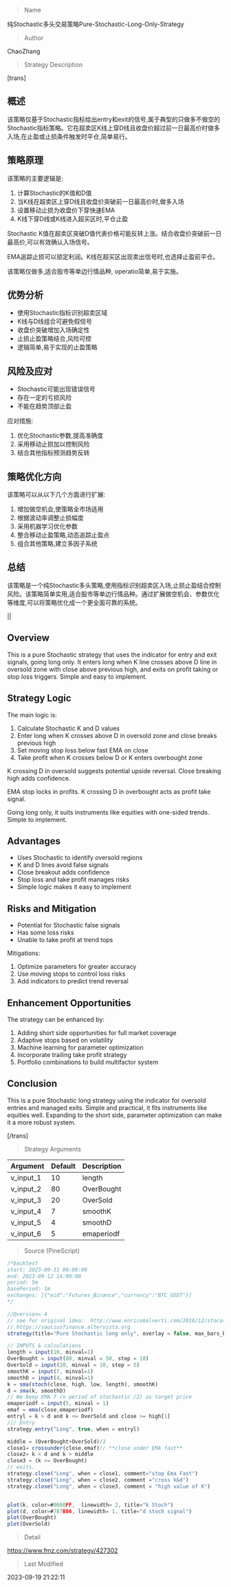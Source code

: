 
> Name

纯Stochastic多头交易策略Pure-Stochastic-Long-Only-Strategy

> Author

ChaoZhang

> Strategy Description

[trans]

## 概述

该策略仅基于Stochastic指标给出entry和exit的信号,属于典型的只做多不做空的Stochastic指标策略。它在超卖区K线上穿D线且收盘价超过前一日最高价时做多入场,在止盈或止损条件触发时平仓,简单易行。

## 策略原理

该策略的主要逻辑是:

1. 计算Stochastic的K值和D值
2. 当K线在超卖区上穿D线且收盘价突破前一日最高价时,做多入场
3. 设置移动止损为收盘价下穿快速EMA
4. K线下穿D线或K线进入超买区时,平仓止盈

Stochastic K值在超卖区突破D值代表价格可能反转上涨。结合收盘价突破前一日最高价,可以有效确认入场信号。

EMA追踪止损可以锁定利润。K线在超买区出现卖出信号时,也选择止盈前平仓。

该策略仅做多,适合股市等单边行情品种, operatio简单,易于实施。

## 优势分析

- 使用Stochastic指标识别超卖区域
- K线与D线组合可避免假信号
- 收盘价突破增加入场确定性 
- 止损止盈策略结合,风险可控
- 逻辑简单,易于实现的止盈策略

## 风险及应对

- Stochastic可能出现错误信号
- 存在一定的亏损风险
- 不能在趋势顶部止盈

应对措施:

1. 优化Stochastic参数,提高准确度
2. 采用移动止损加以控制风险
3. 结合其他指标预测趋势反转

## 策略优化方向

该策略可以从以下几个方面进行扩展:

1. 增加做空机会,使策略全市场适用
2. 根据波动率调整止损幅度
3. 采用机器学习优化参数
4. 整合移动止盈策略,动态追踪止盈点
5. 组合其他策略,建立多因子系统

## 总结

该策略是一个纯Stochastic多头策略,使用指标识别超卖区入场,止损止盈结合控制风险。该策略简单实用,适合股市等单边行情品种。通过扩展做空机会、参数优化等维度,可以将策略优化成一个更全面可靠的系统。

|| 

## Overview

This is a pure Stochastic strategy that uses the indicator for entry and exit signals, going long only. It enters long when K line crosses above D line in oversold zone with close above previous high, and exits on profit taking or stop loss triggers. Simple and easy to implement.

## Strategy Logic

The main logic is:  

1. Calculate Stochastic K and D values
2. Enter long when K crosses above D in oversold zone and close breaks previous high
3. Set moving stop loss below fast EMA on close 
4. Take profit when K crosses below D or K enters overbought zone

K crossing D in oversold suggests potential upside reversal. Close breaking high adds confidence. 

EMA stop locks in profits. K crossing D in overbought acts as profit take signal.

Going long only, it suits instruments like equities with one-sided trends. Simple to implement.

## Advantages

- Uses Stochastic to identify oversold regions
- K and D lines avoid false signals
- Close breakout adds confidence  
- Stop loss and take profit manages risks
- Simple logic makes it easy to implement 

## Risks and Mitigation

- Potential for Stochastic false signals
- Has some loss risks
- Unable to take profit at trend tops

Mitigations:

1. Optimize parameters for greater accuracy
2. Use moving stops to control loss risks
3. Add indicators to predict trend reversal

## Enhancement Opportunities

The strategy can be enhanced by:

1. Adding short side opportunities for full market coverage
2. Adaptive stops based on volatility
3. Machine learning for parameter optimization
4. Incorporate trailing take profit strategy  
5. Portfolio combinations to build multifactor system

## Conclusion

This is a pure Stochastic long strategy using the indicator for oversold entries and managed exits. Simple and practical, it fits instruments like equities well. Expanding to the short side, parameter optimization can make it a more robust system.

[/trans]

> Strategy Arguments



|Argument|Default|Description|
|----|----|----|
|v_input_1|10|length|
|v_input_2|80|OverBought|
|v_input_3|20|OverSold|
|v_input_4|7|smoothK|
|v_input_5|4|smoothD|
|v_input_6|5|emaperiodf|


> Source (PineScript)

``` javascript
/*backtest
start: 2023-09-11 00:00:00
end: 2023-09-12 14:00:00
period: 5m
basePeriod: 1m
exchanges: [{"eid":"Futures_Binance","currency":"BTC_USDT"}]
*/

//@version= 4
// see for original idea:  http://www.enricomalverti.com/2016/12/stocastico/
// https://sauciusfinance.altervista.org
strategy(title="Pure Stochastic long only", overlay = false, max_bars_back=500)

// INPUTS & calculations
length = input(10, minval=1)
OverBought = input(80, minval = 50, step = 10)
OverSold = input(20, minval = 10, step = 5)
smoothK = input(7, minval=1)
smoothD = input(4, minval=1)
k = sma(stoch(close, high, low, length), smoothK)
d = sma(k, smoothD)
// We keep EMA 7 (n period of stochastic /2) as target price
emaperiodf = input(5, minval = 1)
emaf = ema(close,emaperiodf)
entryl = k > d and k <= OverSold and close >= high[1]
/// Entry
strategy.entry("Long", true, when = entryl)

middle = (OverBought+OverSold)/2
close1= crossunder(close,emaf)// **close under EMA fast**
close2= k < d and k > middle
close3 = (k >= OverBought)
// exits.
strategy.close("Long", when = close1, comment="stop Ema Fast")
strategy.close("Long", when = close2, comment ="cross k&d")
strategy.close("Long", when = close3, comment = "high value of K")


plot(k, color=#0000FF,  linewidth= 2, title="k Stoch")
plot(d, color=#787B86, linewidth= 1, title="d stoch signal")
plot(OverBought)
plot(OverSold)
```

> Detail

https://www.fmz.com/strategy/427302

> Last Modified

2023-09-19 21:22:11
